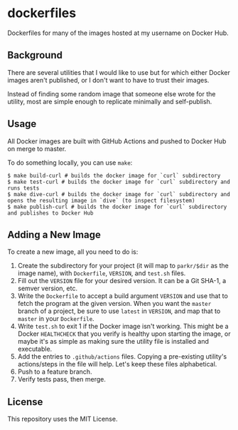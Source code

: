 # dockerfiles

Dockerfiles for many of the images hosted at my username on Docker Hub.

## Background

There are several utilities that I would like to use but for which either Docker images aren't published, or I don't want to have to trust their images.

Instead of finding some random image that someone else wrote for the utility, most are simple enough to replicate minimally and self-publish.

## Usage

All Docker images are built with GitHub Actions and pushed to Docker Hub on merge to master.

To do something locally, you can use `make`:

```console
$ make build-curl # builds the docker image for `curl` subdirectory
$ make test-curl # builds the docker image for `curl` subdirectory and runs tests
$ make dive-curl # builds the docker image for `curl` subdirectory and opens the resulting image in `dive` (to inspect filesystem)
$ make publish-curl # builds the docker image for `curl` subdirectory and publishes to Docker Hub
```

## Adding a New Image

To create a new image, all you need to do is:

1. Create the subdirectory for your project (it will map to `parkr/$dir` as the image name), with `Dockerfile`, `VERSION`, and `test.sh` files.
2. Fill out the `VERSION` file for your desired version. It can be a Git SHA-1, a semver version, etc.
3. Write the `Dockerfile` to accept a build argument `VERSION` and use that to fetch the program at the given version. When you want the `master` branch of a project, be sure to use `latest` in `VERSION`, and map that to `master` in your `Dockerfile`. 
4. Write `test.sh` to exit 1 if the Docker image isn't working. This might be a Docker `HEALTHCHECK` that you verify is healthy upon starting the image, or maybe it's as simple as making sure the utility file is installed and executable.
5. Add the entries to `.github/actions` files. Copying a pre-existing utility's actions/steps in the file will help. Let's keep these files alphabetical.
6. Push to a feature branch.
7. Verify tests pass, then merge.

## License

This repository uses the MIT License.
